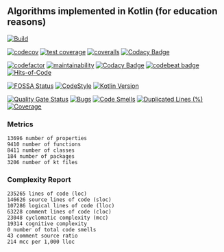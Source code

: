 ## Algorithms implemented in Kotlin (for education reasons)

[![Build](https://github.com/ashtanko/kotlab/actions/workflows/build.yml/badge.svg?branch=main)](https://github.com/ashtanko/kotlab/actions/workflows/build.yml)

[![codecov](https://codecov.io/gh/ashtanko/kotlab/branch/main/graph/badge.svg?token=JEU9EIJMHA)](https://codecov.io/gh/ashtanko/kotlab)
[![test coverage](https://api.codeclimate.com/v1/badges/428fc33c4caf2c832402/test_coverage)](https://codeclimate.com/github/ashtanko/kotlab/test_coverage)
[![coveralls](https://coveralls.io/repos/github/ashtanko/kotlab/badge.svg?branch=main)](https://coveralls.io/github/ashtanko/kotlab?branch=main)
[![Codacy Badge](https://app.codacy.com/project/badge/Coverage/74cad08184b34038bb5c64c317384367)](https://app.codacy.com/gh/ashtanko/kotlab/dashboard?utm_source=gh&utm_medium=referral&utm_content=&utm_campaign=Badge_coverage)

[![codefactor](https://www.codefactor.io/repository/github/ashtanko/kotlab/badge?s=1290c19502114b2413b119de774f8c596d0e4953)](https://www.codefactor.io/repository/github/ashtanko/kotlab)
[![maintainability](https://api.codeclimate.com/v1/badges/428fc33c4caf2c832402/maintainability)](https://codeclimate.com/github/ashtanko/kotlab/maintainability)
[![Codacy Badge](https://app.codacy.com/project/badge/Grade/74cad08184b34038bb5c64c317384367)](https://app.codacy.com/gh/ashtanko/kotlab/dashboard?utm_source=gh&utm_medium=referral&utm_content=&utm_campaign=Badge_grade)
[![codebeat badge](https://codebeat.co/badges/b5a26fee-b6d2-46f2-b121-c3d98cb13c9f)](https://codebeat.co/projects/github-com-ashtanko-kotlab-main)
[![Hits-of-Code](https://hitsofcode.com/github/ashtanko/kotlab?branch=main)](https://hitsofcode.com/github/ashtanko/kotlab/view?branch=main)

[![FOSSA Status](https://app.fossa.com/api/projects/git%2Bgithub.com%2Fashtanko%2Falgorithms-in-depth.svg?type=shield&issueType=license)](https://app.fossa.com/projects/git%2Bgithub.com%2Fashtanko%2Falgorithms-in-depth?ref=badge_shield&issueType=license)
[![CodeStyle](https://img.shields.io/badge/code%20style-%E2%9D%A4-FF4081.svg)](https://ktlint.github.io/)
[![Kotlin Version](https://img.shields.io/badge/kotlin-1.9.21-blue.svg)](http://kotlinlang.org/)

[![Quality Gate Status](https://sonarcloud.io/api/project_badges/measure?project=ashtanko_kotlab&metric=alert_status)](https://sonarcloud.io/summary/new_code?id=ashtanko_kotlab)
[![Bugs](https://sonarcloud.io/api/project_badges/measure?project=ashtanko_kotlab&metric=bugs)](https://sonarcloud.io/summary/new_code?id=ashtanko_kotlab)
[![Code Smells](https://sonarcloud.io/api/project_badges/measure?project=ashtanko_kotlab&metric=code_smells)](https://sonarcloud.io/summary/new_code?id=ashtanko_kotlab)
[![Duplicated Lines (%)](https://sonarcloud.io/api/project_badges/measure?project=ashtanko_kotlab&metric=duplicated_lines_density)](https://sonarcloud.io/summary/new_code?id=ashtanko_kotlab)
[![Coverage](https://sonarcloud.io/api/project_badges/measure?project=ashtanko_kotlab&metric=coverage)](https://sonarcloud.io/summary/new_code?id=ashtanko_kotlab)

### Metrics
```text
13696 number of properties
9410 number of functions
8411 number of classes
184 number of packages
3206 number of kt files
```


### Complexity Report
```text
235265 lines of code (loc)
146626 source lines of code (sloc)
107286 logical lines of code (lloc)
63228 comment lines of code (cloc)
23048 cyclomatic complexity (mcc)
19314 cognitive complexity
0 number of total code smells
43 comment source ratio
214 mcc per 1,000 lloc
```